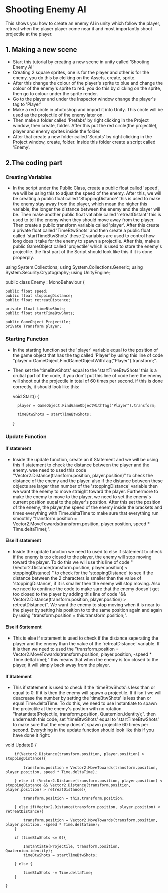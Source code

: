 # Shooting Enemy AI
This shows you how to create an enemy AI in unity which follow the player, retreat when the player player come near it and most importantly shoot projectile at the player. 
## 1. Making a new scene 
- Start this tutorial by creating a new scene in unity called 'Shooting Enemy AI' 
- Creating 2 square sprites, one is for the player and other is for the enemy. you do this by clciking on the Assets, create, sprite.
- After this change the colour of the player's sprite to blue and change the colour of the enemy's sprite to red. you do this by clicking on the sprite, then go to colour under the sprite render.
- Go to the player and under the Inspector window change the player's tag to 'Player' 
- Make a red circle in photoshop and import it into Unity. This circle will be used as the projectile of the enemy later on.
- Then make a folder called 'Prefabs' by right clicking in the Project window, then create, folder. After this put the red circle(the projectile), player and enemy sprites inside the folder.
- After that create a new folder called 'Scripts' by right clicking in the Project window, create, folder. Inside this folder create a script called 'Enemy'. 

## 2.The coding part
### Creating Variables
- In the script under the Public Class, create a public float called 'speed', we will be using this to adjust the speed of the enemy. After this, we will be creating a public float called 'StoppingDistance' this is used to make the enemy stay away from the player, which mean the higher this variable, the longer the distance between the enemy and the player will be. Then make another public float vatiable called 'retreatDistant' this is used to tell the enemy when they should move away from the player. Then create a public transform variable called 'player'. After this create a private float called 'TimeBtwShots' and then create a public float called 'startTimeBtwShots' these 2 variables are used to control how long does it take for the enemy to spawn a projectile. After this, make a public GameObject called 'projectile' which is used to store the enemy's projectile. the first part of the Script should look like this if it is done properply.

using System.Collections;
using System.Collections.Generic;
using System.Security.Cryptography;
using UnityEngine;

public class Enemy : MonoBehaviour
{

    public float speed;
    public float stoppingDistance;
    public float retreatDistance;

    private float timeBtwShots;
    public float startTimeBtwShots;

    public GameObject Projectile;
    private Transform player;
    
 ### Starting Function
 - In the starting function set the 'player' variable equal to the position of the game object that has the tag called 'Player' by using this line of code "player = GameObject.FindGameObjectWithTag("Player").transform;". 

- Then set the 'timeBtwShots' equal to the 'startTimeBtwShots' this is a crutial part of the code, if you don't put this line of code here the enemy will shoot out the projectile in total of 60 times per second. if this is done correctly, it should look like this:
 
   void Start()
    {
    
        player = GameObject.FindGameObjectWithTag("Player").transform;

        timeBtwShots = startTimeBtwShots;
    }
 
 ### Update Function
 #### If statement
 - Inside the update function, create an if Statement and we will be using this if statement to check the distance between the player and the enemy. wee need to used this code "Vector2.Distance(transform.position, player.position)" to check the distance of the enemy and the player. also if the distance between these objects are larger than number of the 'stoppingDistance' variable then we want the enemy to move straight toward the player. Furthermore to make the enemy to move to the player, we need to set the enemy's current position euqal to the player's position. After this set the position of the enemy, the player,the speed of the enemy inside the brackets and times everything with Time.deltaTime to make sure that everything run smoothly "transform.position = Vector2.MoveTowards(transform.position, player.position, speed * Time.deltaTime);".
 
 #### Else if statement
 - Inside the update function we need to used to else if statement to check if the enemy is too closed to the player, the enemy will stop moving toward the player. To do this we will use this line of code "(Vector2.Distance(transform.position, player.position) < stoppingDistance) " to check for the 'stoppingDistance' to see if the distance between the 2 characters is smaller than the value of 'stoppingDistance', if it is smaller then the enemy will stop moving. Also we need to continue the code to make sure that the enemy doesn't get too closed to the player by adding this line of code "&& Vector2.Distance(transform.position, player.position) > retreatDistance)". We want the enemy to stop moving when it is near to the player by setting his position to to the same position again and again by using "transform.position = this.transform.position;". 
 
 #### Else if Statement
 - This is else if statement is used to check if the distance seperating the player and the enemy than the value of the 'retreatDistance' variable. If it is then we need to used the "transform.position = Vector2.MoveTowards(transform.position, player.position, -speed * Time.deltaTime);"  this means that when the enemy is too closed to the player, it will simply back away from the player.
 
 #### If Statement
 - This if statement is used to check if the 'timeBtwShots'is less than or equal to 0. If it is then the enemy will spawn a projectile. If it isn't we will deacrease the number by setting the 'timeBtwShots' is less than or equal Time.deltaTime. To do this, we need to use Instantiate to spawn the projectile at the enemy's postion with no rotation "Instantiate(Projectile, transform.position, Quaternion.identity);". then underneath this code, set 'timeBtwShots' equal to 'startTimeBtwShots' to make sure that the nemy doesn't spawn projectile 60 times per second. Everything in the update function should look like this if you have done it right:
 
 void Update()
    {
    
        if(Vector2.Distance(transform.position, player.position) > stoppingDistance){

            transform.position = Vector2.MoveTowards(transform.position, player.position, speed * Time.deltaTime);

        } else if (Vector2.Distance(transform.position, player.position) < stoppingDistance && Vector2.Distance(transform.position, player.position) > retreatDistance){

            transform.position = this.transform.position;

        } else if(Vector2.Distance(transform.position, player.position) < retreatDistance){

            transform.position = Vector2.MoveTowards(transform.position, player.position, -speed * Time.deltaTime);
        }

        if (timeBtwShots <= 0){

            Instantiate(Projectile, transform.position, Quaternion.identity);
            timeBtwShots = startTimeBtwShots;

        } else {

            timeBtwShots -= Time.deltaTime;
        }

    }
 
 
 



















